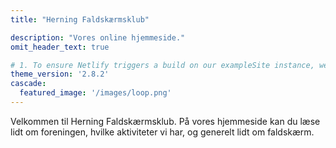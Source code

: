 ```yaml
---
title: "Herning Faldskærmsklub"

description: "Vores online hjemmeside."
omit_header_text: true

# 1. To ensure Netlify triggers a build on our exampleSite instance, we need to change a file in the exampleSite directory.
theme_version: '2.8.2'
cascade:
  featured_image: '/images/loop.png'
---
```

Velkommen til Herning Faldskærmsklub. På vores hjemmeside kan du læse lidt om foreningen, hvilke aktiviteter vi har, og generelt lidt om faldskærm.